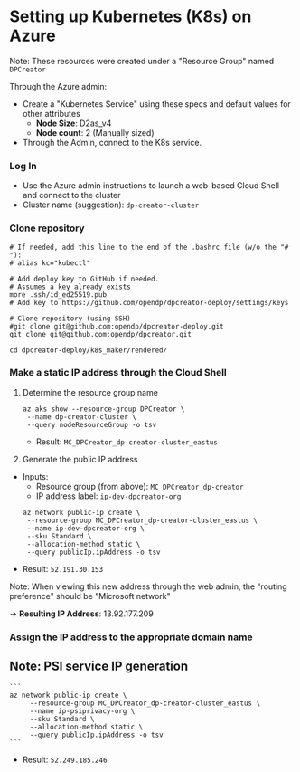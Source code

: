 # Setting up Kubernetes (K8s) on Azure

Note: These resources were created under a "Resource Group" named `DPCreator`

Through the Azure admin:
- Create a "Kubernetes Service" using these specs and default values for other attributes
  - **Node Size**: D2as_v4
  - **Node count**: 2  (Manually sized)
- Through the Admin, connect to the K8s service.

### Log In

- Use the Azure admin instructions to launch a web-based Cloud Shell and connect to the cluster
- Cluster name (suggestion): `dp-creator-cluster`

### Clone repository

```
# If needed, add this line to the end of the .bashrc file (w/o the "# "):
# alias kc="kubectl"

# Add deploy key to GitHub if needed.
# Assumes a key already exists
more .ssh/id_ed25519.pub
# Add key to https://github.com/opendp/dpcreator-deploy/settings/keys

# Clone repository (using SSH)
#git clone git@github.com:opendp/dpcreator-deploy.git
git clone git@github.com:opendp/dpcreator.git

cd dpcreator-deploy/k8s_maker/rendered/

```

### Make a static IP address through the Cloud Shell

1. Determine the resource group name
    ```
    az aks show --resource-group DPCreator \
     --name dp-creator-cluster \
     --query nodeResourceGroup -o tsv
    ```
    - Result: `MC_DPCreator_dp-creator-cluster_eastus`

2. Generate the public IP address
  - Inputs: 
    - Resource group (from above): `MC_DPCreator_dp-creator`
    - IP address label: `ip-dev-dpcreator-org`
    ```
    az network public-ip create \
     --resource-group MC_DPCreator_dp-creator-cluster_eastus \
     --name ip-dev-dpcreator-org \
     --sku Standard \
     --allocation-method static \
     --query publicIp.ipAddress -o tsv
    ```
  - Result: `52.191.30.153`

Note: When viewing this new address through the web admin, the "routing preference" should be "Microsoft network"

-> **Resulting IP Address**: 13.92.177.209

### Assign the IP address to the appropriate domain name



## Note: PSI service IP generation

    ```
    az network public-ip create \
         --resource-group MC_DPCreator_dp-creator-cluster_eastus \
         --name ip-psiprivacy-org \
         --sku Standard \
         --allocation-method static \
         --query publicIp.ipAddress -o tsv
    ```

  - Result: `52.249.185.246`
